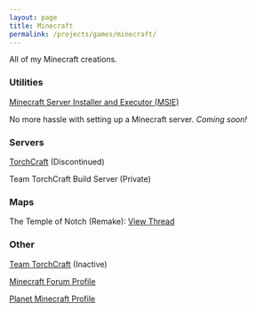 ```yaml
---
layout: page
title: Minecraft
permalink: /projects/games/minecraft/
---
```


All of my Minecraft creations.

### Utilities

[Minecraft Server Installer and Executor (MSIE)](https://jcoz00.github.io/games/minecraft/MSIE/)

No more hassle with setting up a Minecraft server. *Coming soon!*

### Servers

[TorchCraft](http://torchcraftserver.webs.com) (Discontinued)

Team TorchCraft Build Server (Private)

### Maps

The Temple of Notch (Remake): [View Thread](http://www.minecraftforum.net/forums/mapping-and-modding/maps/2639429-the-temple-of-notch-remake)

### Other

[Team TorchCraft](http://teamtc.webs.com) (Inactive)

[Minecraft Forum Profile](http://www.minecraftforum.net/members/jcoz00)

[Planet Minecraft Profile](http://www.planetminecraft.com/member/jcoz00/)
